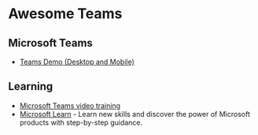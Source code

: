# Awesome Teams

## Microsoft Teams
* [Teams Demo (Desktop and Mobile)](https://teamsdemo.office.com)

## Learning
* [Microsoft Teams video training](https://support.microsoft.com/en-us/office/microsoft-teams-video-training-4f108e54-240b-4351-8084-b1089f0d21d7)
* [Microsoft Learn](https://learn.microsoft.com/en-us/training/browse/?products=office-teams) - Learn new skills and discover the power of Microsoft products with step-by-step guidance. 
